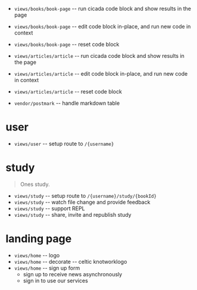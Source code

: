 - `views/books/book-page` -- run cicada code block and show results in the page
- `views/books/book-page` -- edit code block in-place, and run new code in context
- `views/books/book-page` -- reset code block

- `views/articles/article` -- run cicada code block and show results in the page
- `views/articles/article` -- edit code block in-place, and run new code in context
- `views/articles/article` -- reset code block

- `vendor/postmark` -- handle markdown table

# user

- `views/user` -- setup route to `/{username}`

# study

> Ones study.

- `views/study` -- setup route to `/{username}/study/{bookId}`
- `views/study` -- watch file change and provide feedback
- `views/study` -- support REPL
- `views/study` -- share, invite and republish study

# landing page

- `views/home` -- logo
- `views/home` -- decorate -- celtic knotworklogo
- `views/home` -- sign up form
  - sign up to receive news asynchronously
  - sign in to use our services

